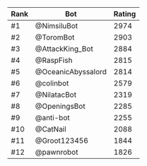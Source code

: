 Rank|Bot|Rating
---|---|---
#1|@NimsiluBot|2974
#2|@ToromBot|2903
#3|@AttackKing_Bot|2884
#4|@RaspFish|2815
#5|@OceanicAbyssalord|2814
#6|@colinbot|2579
#7|@NilatacBot|2319
#8|@OpeningsBot|2285
#9|@anti-bot|2255
#10|@CatNail|2088
#11|@Groot123456|1844
#12|@pawnrobot|1826
